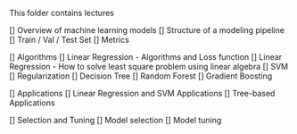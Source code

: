 This folder contains lectures

[] Overview of machine learning models
    [] Structure of a modeling pipeline
    [] Train / Val / Test Set
    [] Metrics

[] Algorithms
    [] Linear Regression - Algorithms and Loss function
    [] Linear Regression - How to solve least square problem using linear algebra
    [] SVM
    [] Regularization
    [] Decision Tree
    [] Random Forest
    [] Gradient Boosting

[] Applications
    [] Linear Regression and SVM Applications
    [] Tree-based Applications

[] Selection and Tuning
    [] Model selection
    [] Model tuning